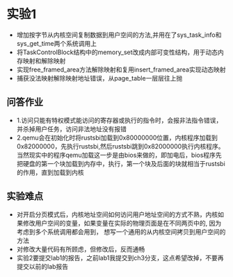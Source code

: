 # 实验1
- 增加按字节从内核空间复制数据到用户空间的方法,并用在了sys_task_info和sys_get_time两个系统调用上
- 将TaskControlBlock结构中的memory_set改成内部可变性结构，用于动态内存映射和解除映射
- 实现free_framed_area方法解除映射和复用insert_framed_area实现动态映射
- 捕获没法映射解除映射地址错误，从page_table一层层往上抛

## 问答作业
- 1.访问只能有特权模式能访问的寄存器或执行的指令时，会报非法指令错误，并杀掉用户任务，访问非法地址没有报错
- 2.qemu会在初始化时将rustsbi加载到0x80000000位置，内核程序加载到0x82000000，先执行rustsbi,然后rustsbi跳到0x82000000执行内核程序。
当然现实中的程序qemu加载这一步是由bios来做的，即加电后，bios程序先把硬盘的第一个块加载到内存中，执行，第一个块及后面的块就相当于rustsbi的作用，直到加载到内核


## 实验难点
- 对开启分页模式后，内核地址空间如何访问用户地址空间的方式不熟，内核如果修改用户空间的变量，如果变量在实际的物理页面是在不同两页中的, 
因为考虑到多个系统调用都会用到， 想写一个通用的从内核空间拷贝到用户空间的方法
- 对修改大量代码有所顾虑，但修改后，反而通畅
- 实验2要提交lab1的报告，之前lab1我提交到ch3分支，这点希望改掉，不要再提交以前的lab报告
